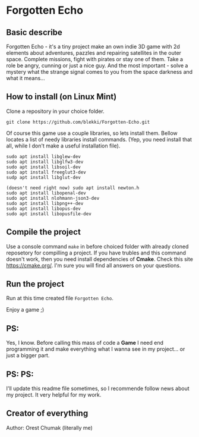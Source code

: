 # Forgotten Echo

## Basic describe
Forgotten Echo - it's a tiny project make an own indie 3D game with 2d elements about adventures, pazzles and repairing satellites in the outer space. Complete missions, fight with pirates or stay one of them. Take a role be angry, cunning or just a nice guy. And the most important - solve a mystery what the strange signal comes to you from the space darkness and what it means...

## How to install (on Linux Mint)

Clone a repository in your choice folder.
```
git clone https://github.com/blekki/Forgotten-Echo.git
```

Of course this game use a couple libraries, so lets install them.
Bellow locates a list of needy libraries install commands.
(Yep, you need install that all, while I don't make a useful installation file).
```
sudo apt install libglew-dev
sudo apt install libglfw3-dev
sudo apt install libsoil-dev
sudo apt install freeglut3-dev
sudp apt install libglut-dev

(doesn't need right now) sudo apt install newton.h
sudo apt install libopenal-dev
sudo apt install nlohmann-json3-dev
sudo apt install libpng++-dev
sudo apt install libopus-dev
sudo apt install libopusfile-dev
```

## Compile the project

Use a console command `make` in before choiced folder with already cloned reposetory for compilling a project.
If you have trubles and this command doesn't work, then you need install dependencies of **Cmake**. Check this site https://cmake.org/. I'm sure you will find all answers on your questions.

## Run the project

Run at this time created file `Forgotten Echo`. 

Enjoy a game ;)

## PS:
Yes, I know. Before calling this mass of code a **Game** I need end programming it and make everything what I wanna see in my project... or just a bigger part.

## PS: PS:
I'll update this readme file sometimes, so I recommende follow news about my project. It very helpful for my work.

## Creator of everything

Author: Orest Chumak (literally me)
